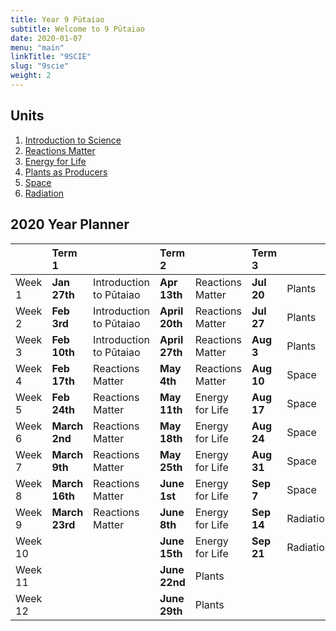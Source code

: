 ```yaml
---
title: Year 9 Pūtaiao
subtitle: Welcome to 9 Pūtaiao
date: 2020-01-07
menu: "main"
linkTitle: "9SCIE"
slug: "9scie"
weight: 2
---
```


## Units

1. [Introduction to Science](introduction-to-science/)
2. [Reactions Matter](reactions-matter/)
3. [Energy for Life](energy-for-life/)
4. [Plants as Producers](plants-as-producers/)
5. [Space](space/)
6. [Radiation](radiation/)

## 2020 Year Planner

|         | Term 1         |                         | Term 2         |                  | Term 3     |           | Term 4      |                  |
|:--------|:---------------|:------------------------|:---------------|:-----------------|:-----------|:----------|:------------|:-----------------|
| Week 1  | __Jan 27th__   | Introduction to Pūtaiao | __Apr 13th__   | Reactions Matter | __Jul 20__ | Plants    | __Oct 12__  | Radiation        |
| Week 2  | __Feb 3rd__    | Introduction to Pūtaiao | __April 20th__ | Reactions Matter | __Jul 27__ | Plants    | __Oct 19__  | Radiation        |
| Week 3  | __Feb 10th__   | Introduction to Pūtaiao | __April 27th__ | Reactions Matter | __Aug 3__  | Plants    | __Oct 26__  | Radiation        |
| Week 4  | __Feb 17th__   | Reactions Matter        | __May 4th__    | Reactions Matter | __Aug 10__ | Space     | __Nov 2__   | Revision         |
| Week 5  | __Feb 24th__   | Reactions Matter        | __May 11th__   | Energy for Life  | __Aug 17__ | Space     | __Nov 9__   | Junior Exams     |
| Week 6  | __March 2nd__  | Reactions Matter        | __May 18th__   | Energy for Life  | __Aug 24__ | Space     | __Nov 16__  | Teacher's Choice |
| Week 7  | __March 9th__  | Reactions Matter        | __May 25th__   | Energy for Life  | __Aug 31__ | Space     | __Nov 23__  | Teacher's Choice |
| Week 8  | __March 16th__ | Reactions Matter        | __June 1st__   | Energy for Life  | __Sep 7__  | Space     | __Nov 30__  | Teacher's Choice |
| Week 9  | __March 23rd__ | Reactions Matter        | __June 8th__   | Energy for Life  | __Sep 14__ | Radiation | __Dec 7th__ | Teacher's Choice |
| Week 10 |                |                         | __June 15th__  | Energy for Life  | __Sep 21__ | Radiation |             |                  |
| Week 11 |                |                         | __June 22nd__  | Plants           |            |           |             |                  |
| Week 12 |                |                         | __June 29th__  | Plants           |            |           |             |                  |
